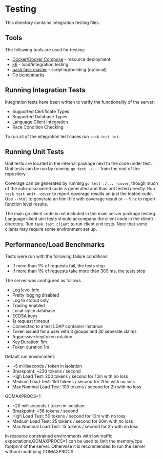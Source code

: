 # Testing

This directory contains integration testing files.

## Tools

The following tools are used for testing:
 * [Docker/Docker Compose](https://www.docker.com) - resource deployment
 * [k6](https://k6.io) - load/integration testing
 * [bash task master](https://btm.hppr.dev) - scripting/building (optional)
 * Go [benchmarks](https://pkg.go.dev/testing)

## Running Integration Tests

Integration tests have been written to verify the functionality of the server:

 * Supported Certificate Types
 * Supported Database Types
 * Language Client Integration
 * Race Condition Checking

To run all of the integration test cases run `task test int`.

## Running Unit Tests

Unit tests are located in the internal package next to the code under test.
Unit tests can be run by running `go test ./...` from the root of the repository.

Coverage can be generated by running `go test ./... -cover`, though much of the auto-discovered code is generated and thus not tested directly.
Run `task test unit -cover` to report coverage results on just the tested code.
Use `--html` to generate an html file with coverage result or `--func` to report function level results.

The main go client code is not included in the main server package testing.
Language client unit tests should accompany the client code in the client/ directory.
Run `task test client` to run client unit tests.
Note that some clients may require some environment set up.


## Performance/Load Benchmarks

Tests were run with the following failure conditions:
 * If more than 1% of requests fail, the tests stop
 * If more than 1% of requests take more than 300 ms, the tests stop

The server was configured as follows
 * Log level Info
 * Pretty logging disabled
 * Log to stdout only
 * Tracing enabled
 * Local sqlite database
 * ECDSA keys
 * 1s request timeout
 * Connected to a test LDAP container instance
 * Token issued for a user with 3 groups and 30 seperate claims
 * Aggressive key/token rotation:
  * Key Duration: 5m
  * Token duration 1m

Default run environment:
 * ~5 milliseconds / token in isolation
 * Breakpoint: ~230 tokens / second
 * High Load Test:        200 tokens / second for 10m with no loss
 * Medium Load Test:      150 tokens / second for 20m with no loss
 * Max Nominal Load Test: 100 tokens / second for 2h with no loss
   
GOMAXPROCS=1:
 * ~20 milliseconds / token in isolation
 * Breakpoint: ~58 tokens / second
 * High Load Test:        50 tokens / second for 10m with no loss
 * Medium Load Test:      25 tokens / second for 20m with no loss
 * Max Nominal Load Test: 15 tokens / second for 2h with no loss

In resource constrained environments with low traffic expectations,GOMAXPROCS=1 can be used to limit the memory/cpu footprint of the server.
Otherwise it is recommended to run the server without modifying GOMAXPROCS.


